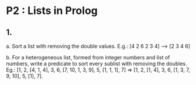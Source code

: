 # P2 : Lists in Prolog

## 1.
a. Sort a list with removing the double values. E.g.: [4 2 6 2 3 4] --> [2 3 4 6] 

b. For a heterogeneous list, formed from integer numbers and list of numbers, write a predicate to sort every 
sublist with removing the doubles.
Eg.: [1, 2, [4, 1, 4], 3, 6, [7, 10, 1, 3, 9], 5, [1, 1, 1], 7] =>
[1, 2, [1, 4], 3, 6, [1, 3, 7, 9, 10], 5, [1], 7].
